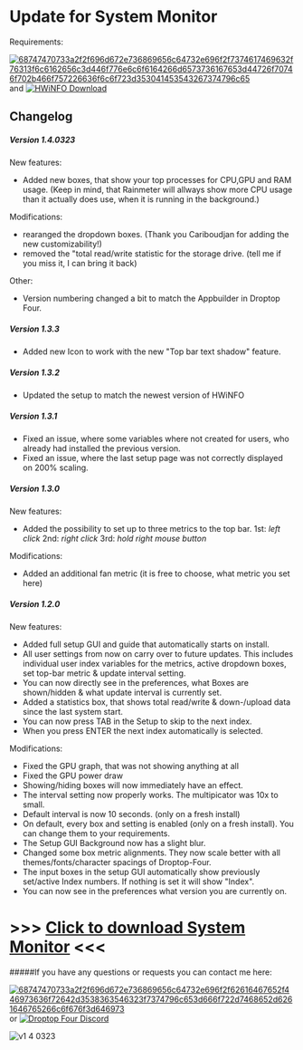 
# Update for System Monitor 
Requirements: 

[![68747470733a2f2f696d672e736869656c64732e696f2f7374617469632f76313f6c6162656c3d446f776e6c6f6164266d6573736167653d44726f70746f702b466f757226636f6c6f723d353041453543267374796c65](https://user-images.githubusercontent.com/87992378/154039463-3752ebd5-eb5f-45f3-bc02-29e2e62b08a1.svg)](https://github.com/Droptop-Four/Update/releases/tag/Update)   and  [![HWiNFO Download](https://user-images.githubusercontent.com/87992378/159802418-6da40e77-64e9-4089-90cd-99054f4890e7.png)
](https://www.hwinfo.com/download/)





## Changelog

##### Version 1.4.0323

New features:

- Added new boxes, that show your top processes for CPU,GPU and RAM usage. (Keep in mind, that Rainmeter will allways show more CPU usage than it actually does use, when it is running in the background.)

Modifications:

- rearanged the dropdown boxes. (Thank you Cariboudjan for adding the new customizability!)
- removed the "total read/write statistic for the storage drive. (tell me if you miss it, I can bring it back) 

Other:

- Version numbering changed a bit to match the Appbuilder in Droptop Four.

##### Version 1.3.3

- Added new Icon to work with the new "Top bar text shadow" feature.

##### Version 1.3.2

- Updated the setup to match the newest version of HWiNFO

##### Version 1.3.1

- Fixed an issue, where some variables where not created for users, who already had installed the previous version.
- Fixed an issue, where the last setup page was not correctly displayed on 200% scaling. 

##### Version 1.3.0

New features:

- Added the possibility to set up to three metrics to the top bar.
1st: *left click*
2nd: *right click*
3rd: *hold right mouse button*

Modifications:

- Added an additional fan metric (it is free to choose, what metric you set here)


##### Version 1.2.0

New features:

- Added full setup GUI and guide that automatically starts on install.
- All user settings from now on carry over to future updates. This includes individual user index variables for the metrics, active dropdown boxes, set top-bar metric & update interval setting.
- You can now directly see in the preferences, what Boxes are shown/hidden & what update interval is currently set.
- Added a statistics box, that shows total read/write & down-/upload  data since the last system start.
- You can now press TAB in the Setup to skip to the next index.
- When you press ENTER the next index automatically is selected.


Modifications:

- Fixed the GPU graph, that was not showing anything at all
- Fixed the GPU power draw
- Showing/hiding boxes will now immediately have an effect.
- The interval setting now properly works. The multipicator was 10x to small.
- Default interval is now 10 seconds. (only on a fresh install)
- On default, every box and setting is enabled (only on a fresh install). You can change them to your requirements.
- The Setup GUI Background now has a slight blur.
- Changed some box metric alignments. They now scale better with all themes/fonts/character spacings of Droptop-Four.
- The input boxes in the setup GUI automatically show previously set/active Index numbers. If nothing is set it will show "Index".
- You can now see in the preferences what version you are currently on.
 # >>> [Click to download System Monitor](https://github.com/Yaron2334/SystemMonitor/releases/download/v1.4.0323/System-Monitor-Yaron_1.4.0323.rmskin) <<<


#####If you have any questions or requests you can contact me here:


[![68747470733a2f2f696d672e736869656c64732e696f2f62616467652f446973636f72642d3538363546323f7374796c653d666f722d7468652d6261646765266c6f676f3d646973](https://user-images.githubusercontent.com/87992378/154038677-4d8d9361-6c53-4631-b59f-e4711223b333.svg)](https://discord.com/users/709053559836246137)  or [![Droptop Four Discord](https://user-images.githubusercontent.com/87992378/154041834-cc11eb39-0d5d-4ef1-b79e-db4135858fd2.png)](https://discord.com/invite/sr54GBHBxb)




![v1 4 0323](https://user-images.githubusercontent.com/87992378/159859953-df6c536d-160c-4a1f-9caa-bfd0eec73272.png)


